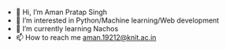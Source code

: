 - 👋 Hi, I’m Aman Pratap Singh
- 👀 I’m interested in Python/Machine learning/Web development
- 🌱 I’m currently learning Nachos
- 📫 How to reach me aman.19212@knit.ac.in

<!---
Aman19212knit/Aman19212knit is a ✨ special ✨ repository because its `README.md` (this file) appears on your GitHub profile.
You can click the Preview link to take a look at your changes.
--->
